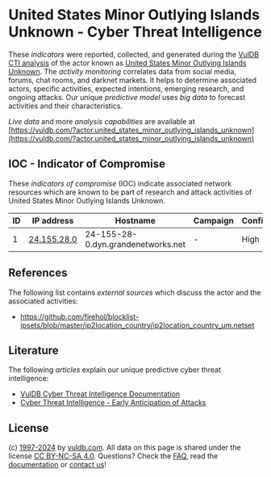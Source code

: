# United States Minor Outlying Islands Unknown - Cyber Threat Intelligence

These _indicators_ were reported, collected, and generated during the [VulDB CTI analysis](https://vuldb.com/?kb.cti) of the actor known as [United States Minor Outlying Islands Unknown](https://vuldb.com/?actor.united_states_minor_outlying_islands_unknown). The _activity monitoring_ correlates data from social media, forums, chat rooms, and darknet markets. It helps to determine associated actors, specific activities, expected intentions, emerging research, and ongoing attacks. Our unique _predictive model_ uses _big data_ to forecast activities and their characteristics.

_Live data_ and more _analysis capabilities_ are available at [https://vuldb.com/?actor.united_states_minor_outlying_islands_unknown](https://vuldb.com/?actor.united_states_minor_outlying_islands_unknown)

## IOC - Indicator of Compromise

These _indicators of compromise_ (IOC) indicate associated network resources which are known to be part of research and attack activities of United States Minor Outlying Islands Unknown.

ID | IP address | Hostname | Campaign | Confidence
-- | ---------- | -------- | -------- | ----------
1 | [24.155.28.0](https://vuldb.com/?ip.24.155.28.0) | 24-155-28-0.dyn.grandenetworks.net | - | High

## References

The following list contains _external sources_ which discuss the actor and the associated activities:

* https://github.com/firehol/blocklist-ipsets/blob/master/ip2location_country/ip2location_country_um.netset

## Literature

The following _articles_ explain our unique predictive cyber threat intelligence:

* [VulDB Cyber Threat Intelligence Documentation](https://vuldb.com/?kb.cti)
* [Cyber Threat Intelligence - Early Anticipation of Attacks](https://www.scip.ch/en/?labs.20201022)

## License

(c) [1997-2024](https://vuldb.com/?kb.changelog) by [vuldb.com](https://vuldb.com/?kb.about). All data on this page is shared under the license [CC BY-NC-SA 4.0](https://creativecommons.org/licenses/by-nc-sa/4.0/). Questions? Check the [FAQ](https://vuldb.com/?kb.faq), read the [documentation](https://vuldb.com/?kb) or [contact us](https://vuldb.com/?contact)!

